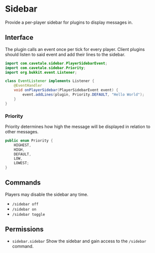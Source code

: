 # Sidebar

Provide a per-player sidebar for plugins to display messages in.

## Interface

The plugin calls an event once per tick for every player. Client
plugins should listen to said event and add their lines to the
sidebar.

```java
import com.cavetale.sidebar.PlayerSidebarEvent;
import com.cavetale.sidebar.Priority;
import org.bukkit.event.Listener;

class EventListener implements Listener {
    @EventHandler
    void onPlayerSidebar(PlayerSidebarEvent event) {
        event.addLines(plugin, Priority.DEFAULT, "Hello World");
    }
}
```

### Priority

Priority determines how high the message will be displayed in relation
to other messages.

```java
public enum Priority {
    HIGHEST,
    HIGH,
    DEFAULT,
    LOW,
    LOWEST;
}
```

## Commands

Players may disable the sidebar any time.

- `/sidebar off`
- `/sidebar on`
- `/sidebar toggle`

## Permissions

- `sidebar.sidebar` Show the sidebar and gain access to the `/sidebar` command.